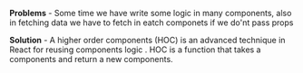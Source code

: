 **Problems** - Some time we have write some logic in many components, also in fetching data we have to fetch in eatch componets if we  do'nt pass props
 
 **Solution** - A higher order components (HOC) is an advanced technique in React for reusing components logic . HOC is a function that takes a components and return a                   new components.
 
 
 
